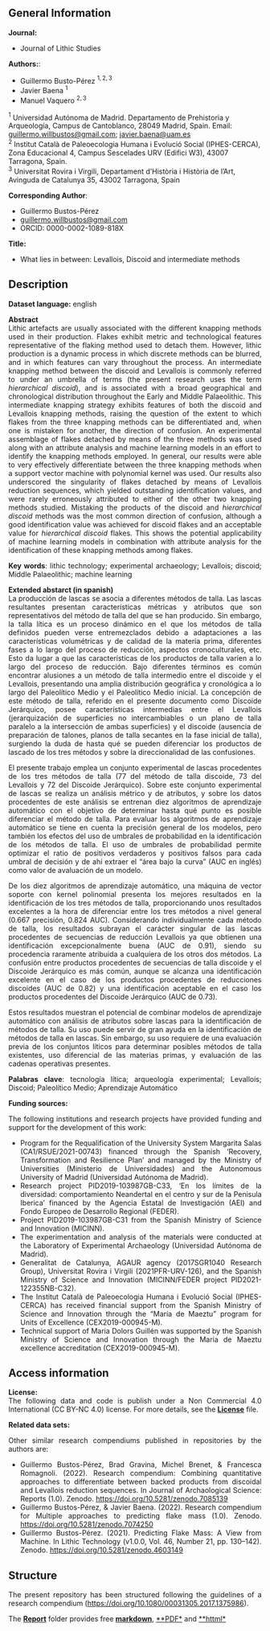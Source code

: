 ## **General Information**

**Journal:**

- Journal of Lithic Studies

**Authors:**:

- Guillermo Busto-Pérez $^{1,2,3}$  
- Javier Baena $^{1}$  
- Manuel Vaquero $^{2,3}$

$^1$ Universidad Autónoma de Madrid. Departamento de Prehistoria y
Arqueología, Campus de Cantoblanco, 28049 Madrid, Spain. Email:
<guillermo.willbustos@gmail.com>; <javier.baena@uam.es>  
$^2$ Institut Català de Paleoecologia Humana i Evolució Social
(IPHES-CERCA), Zona Educacional 4, Campus Sescelades URV (Edifici W3),
43007 Tarragona, Spain.  
$^3$ Universitat Rovira i Virgili, Departament d’Història i Història de
l’Art, Avinguda de Catalunya 35, 43002 Tarragona, Spain

**Corresponding Author**:

- Guillermo Bustos-Pérez  
- <guillermo.willbustos@gmail.com>  
- ORCID: 0000-0002-1089-818X

**Title:**

- What lies in between: Levallois, Discoid and intermediate methods

## **Description**

<div align="justify">

**Dataset language:** english

**Abstract**  
Lithic artefacts are usually associated with the different knapping
methods used in their production. Flakes exhibit metric and
technological features representative of the flaking method used to
detach them. However, lithic production is a dynamic process in which
discrete methods can be blurred, and in which features can vary
throughout the process. An intermediate knapping method between the
discoid and Levallois is commonly referred to under an umbrella of terms
(the present research uses the term *hierarchical discoid*), and is
associated with a broad geographical and chronological distribution
throughout the Early and Middle Palaeolithic. This intermediate knapping
strategy exhibits features of both the discoid and Levallois knapping
methods, raising the question of the extent to which flakes from the
three knapping methods can be differentiated and, when one is mistaken
for another, the direction of confusion. An experimental assemblage of
flakes detached by means of the three methods was used along with an
attribute analysis and machine learning models in an effort to identify
the knapping methods employed. In general, our results were able to very
effectively differentiate between the three knapping methods when a
support vector machine with polynomial kernel was used. Our results also
underscored the singularity of flakes detached by means of Levallois
reduction sequences, which yielded outstanding identification values,
and were rarely erroneously attributed to either of the other two
knapping methods studied. Mistaking the products of the discoid and
*hierarchical discoid* methods was the most common direction of
confusion, although a good identification value was achieved for discoid
flakes and an acceptable value for *hierarchical discoid* flakes. This
shows the potential applicability of machine learning models in
combination with attribute analysis for the identification of these
knapping methods among flakes.

**Key words**: lithic technology; experimental archaeology; Levallois;
discoid; Middle Palaeolithic; machine learning

**Extended abstarct (in spanish)**  
La producción de lascas se asocia a diferentes métodos de talla. Las
lascas resultantes presentan características métricas y atributos que
son representativos del método de talla del que se han producido. Sin
embargo, la talla lítica es un proceso dinámico en el que los métodos de
talla definidos pueden verse entremezclados debido a adaptaciones a las
características volumétricas y de calidad de la materia prima,
diferentes fases a lo largo del proceso de reducción, aspectos
cronoculturales, etc. Esto da lugar a que las características de los
productos de talla varíen a lo largo del proceso de reducción. Bajo
diferentes términos es común encontrar alusiones a un método de talla
intermedio entre el discoide y el Levallois, presentando una amplia
distribución geográfica y cronológica a lo largo del Paleolítico Medio y
el Paleolítico Medio inicial. La concepción de este método de talla,
referido en el presente documento como Discoide Jerárquico, posee
características intermedias entre el Levallois (jerarquización de
superficies no intercambiables o un plano de talla paralelo a la
intersección de ambas superficies) y el discoide (ausencia de
preparación de talones, planos de talla secantes en la fase inicial de
talla), surgiendo la duda de hasta qué se pueden diferenciar los
productos de lascado de los tres métodos y sobre la direccionalidad de
las confusiones.

El presente trabajo emplea un conjunto experimental de lascas
procedentes de los tres métodos de talla (77 del método de talla
discoide, 73 del Levallois y 72 del Discoide Jerárquico). Sobre este
conjunto experimental de lascas se realiza un análisis métrico y de
atributos, y sobre los datos procedentes de este análisis se entrenan
diez algoritmos de aprendizaje automático con el objetivo de determinar
hasta qué punto es posible diferenciar el método de talla. Para evaluar
los algoritmos de aprendizaje automático se tiene en cuenta la precisión
general de los modelos, pero también los efectos del uso de umbrales de
probabilidad en la identificación de los métodos de talla. El uso de
umbrales de probabilidad permite optimizar el ratio de positivos
verdaderos y positivos falsos para cada umbral de decisión y de ahí
extraer el “área bajo la curva” (AUC en inglés) como valor de avaluación
de un modelo.

De los diez algoritmos de aprendizaje automático, una máquina de vector
soporte con kernel polinomial presenta los mejores resultados en la
identificación de los tres métodos de talla, proporcionando unos
resultados excelentes a la hora de diferenciar entre los tres métodos a
nivel general (0.667 precisión, 0.824 AUC). Considerando individualmente
cada método de talla, los resultados subrayan el carácter singular de
las lascas procedentes de secuencias de reducción Levallois ya que
obtienen una identificación excepcionalmente buena (AUC de 0.91), siendo
su procedencia raramente atribuida a cualquiera de los otros dos
métodos. La confusión entre productos procedentes de secuencias de talla
discoide y el Discoide Jerárquico es más común, aunque se alcanza una
identificación excelente en el caso de los productos procedentes de
reducciones discoides (AUC de 0.82) y una identificación aceptable en el
caso los productos procedentes del Discoide Jerárquico (AUC de 0.73).

Estos resultados muestran el potencial de combinar modelos de
aprendizaje automático con análisis de atributos sobre lascas para la
identificación de métodos de talla. Su uso puede servir de gran ayuda en
la identificación de métodos de talla en lascas. Sin embargo, su uso
requiere de una evaluación previa de los conjuntos líticos para
determinar posibles métodos de talla existentes, uso diferencial de las
materias primas, y evaluación de las cadenas operativas presentes.

**Palabras clave**: tecnología lítica; arqueología experimental;
Levallois; Discoid; Paleolítico Medio; Aprendizaje Automático

**Funding sources:**

The following institutions and research projects have provided funding
and support for the development of this work:

- Program for the Requalification of the University System Margarita
  Salas (CA1/RSUE/2021-00743) financed through the Spanish ‘Recovery,
  Transformation and Resilience Plan’ and managed by the Ministry of
  Universities (Ministerio de Universidades) and the Autonomous
  University of Madrid (Universidad Autónoma de Madrid).  
- Research project PID2019-103987GB-C33, ‘En los límites de la
  diversidad: comportamiento Neandertal en el centro y sur de la
  Penisula Iberica’ financed by the Agencia Estatal de Investigación
  (AEI) and Fondo Europeo de Desarrollo Regional (FEDER).  
- Project PID2019-103987GB-C31 from the Spanish Ministry of Science and
  Innovation (MICINN).  
- The experimentation and analysis of the materials were conducted at
  the Laboratory of Experimental Archaeology (Universidad Autónoma de
  Madrid).  
- Generalitat de Catalunya, AGAUR agency (2017SGR1040 Research Group),
  Universitat Rovira i Virgili (2021PFR-URV-126), and the Spanish
  Ministry of Science and Innovation (MICINN/FEDER project
  PID2021-122355NB-C32).
- The Institut Català de Paleoecologia Humana i Evolució Social
  (IPHES-CERCA) has received financial support from the Spanish Ministry
  of Science and Innovation through the “María de Maeztu” program for
  Units of Excellence (CEX2019-000945-M).  
- Technical support of Maria Dolors Guillén was supported by the Spanish
  Ministry of Science and Innovation through the María de Maeztu
  excellence accreditation (CEX2019-000945-M).

## **Access information**

**License:**  
The following data and code is publish under a Non Commercial 4.0
International (CC BY-NC 4.0) license. For more details, see the
[**License**](License.md) file.

**Related data sets:**

Other similar research compendiums published in repositories by the
authors are:

- Guillermo Bustos-Pérez, Brad Gravina, Michel Brenet, & Francesca
  Romagnoli. (2022). Research compendium: Combining quantitative
  approaches to differentiate between backed products from discoidal and
  Levallois reduction sequences. In Journal of Archaological Science:
  Reports (1.0). Zenodo. <https://doi.org/10.5281/zenodo.7085139>  
- Guillermo Bustos-Pérez, & Javier Baena. (2022). Research compendium
  for Multiple approaches to predicting flake mass (1.0). Zenodo.
  <https://doi.org/10.5281/zenodo.7074250>  
- Guillermo Bustos-Pérez. (2021). Predicting Flake Mass: A View from
  Machine. In Lithic Technology (v1.0.0, Vol. 46, Number 21,
  pp. 130–142). Zenodo. <https://doi.org/10.5281/zenodo.4603149>

## **Structure**

The present repository has been structured following the guidelines of a
research compendium (<https://doi.org/10.1080/00031305.2017.1375986>).

The [**Report**](Report) folder provides free
[**markdown**](Report/Lies-in-between.md),
[\*\*PDF\*](Report/Lies-in-between.pdf) and
[\*\*httml\*](Report/Lies-in-between.html)

</div>
